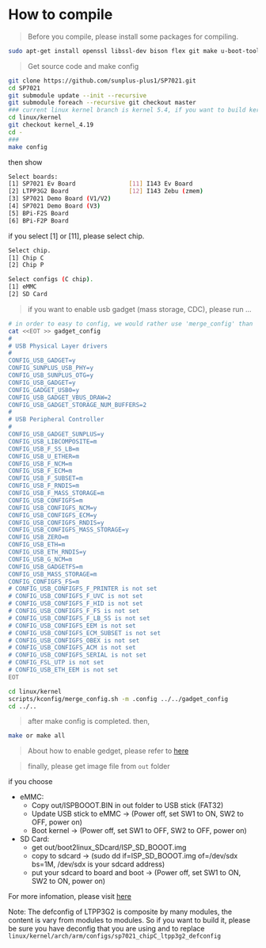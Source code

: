 # How to compile 
>Before you compile, please install some packages for compiling.
```bash
sudo apt-get install openssl libssl-dev bison flex git make u-boot-tools
```
>Get source code and make config
```bash
git clone https://github.com/sunplus-plus1/SP7021.git
cd SP7021
git submodule update --init --recursive
git submodule foreach --recursive git checkout master
### current linux kernel branch is kernel 5.4, if you want to build kernel 4.19, please
cd linux/kernel 
git checkout kernel_4.19
cd -
###
make config
```
then show
```bash
Select boards:
[1] SP7021 Ev Board               [11] I143 Ev Board
[2] LTPP3G2 Board                 [12] I143 Zebu (zmem)
[3] SP7021 Demo Board (V1/V2)
[4] SP7021 Demo Board (V3)
[5] BPi-F2S Board
[6] BPi-F2P Board
```
if you select [1] or [11], please select chip.
```bash
Select chip.
[1] Chip C
[2] Chip P
```
```bash
Select configs (C chip).
[1] eMMC
[2] SD Card
```
>if you want to enable usb gadget (mass storage, CDC), please run ...
```bash
# in order to easy to config, we would rather use 'merge_config' than 'make menuconfig'
cat <<EOT >> gadget_config
#
# USB Physical Layer drivers
#
CONFIG_USB_GADGET=y
CONFIG_SUNPLUS_USB_PHY=y
CONFIG_USB_SUNPLUS_OTG=y
CONFIG_USB_GADGET=y
CONFIG_GADGET_USB0=y
CONFIG_USB_GADGET_VBUS_DRAW=2
CONFIG_USB_GADGET_STORAGE_NUM_BUFFERS=2
#
# USB Peripheral Controller
#
CONFIG_USB_GADGET_SUNPLUS=y
CONFIG_USB_LIBCOMPOSITE=m
CONFIG_USB_F_SS_LB=m
CONFIG_USB_U_ETHER=m
CONFIG_USB_F_NCM=m
CONFIG_USB_F_ECM=m
CONFIG_USB_F_SUBSET=m
CONFIG_USB_F_RNDIS=m
CONFIG_USB_F_MASS_STORAGE=m
CONFIG_USB_CONFIGFS=m
CONFIG_USB_CONFIGFS_NCM=y
CONFIG_USB_CONFIGFS_ECM=y
CONFIG_USB_CONFIGFS_RNDIS=y
CONFIG_USB_CONFIGFS_MASS_STORAGE=y
CONFIG_USB_ZERO=m
CONFIG_USB_ETH=m
CONFIG_USB_ETH_RNDIS=y
CONFIG_USB_G_NCM=m
CONFIG_USB_GADGETFS=m
CONFIG_USB_MASS_STORAGE=m
CONFIG_CONFIGFS_FS=m
# CONFIG_USB_CONFIGFS_F_PRINTER is not set
# CONFIG_USB_CONFIGFS_F_UVC is not set
# CONFIG_USB_CONFIGFS_F_HID is not set
# CONFIG_USB_CONFIGFS_F_FS is not set
# CONFIG_USB_CONFIGFS_F_LB_SS is not set
# CONFIG_USB_CONFIGFS_EEM is not set
# CONFIG_USB_CONFIGFS_ECM_SUBSET is not set
# CONFIG_USB_CONFIGFS_OBEX is not set
# CONFIG_USB_CONFIGFS_ACM is not set
# CONFIG_USB_CONFIGFS_SERIAL is not set
# CONFIG_FSL_UTP is not set
# CONFIG_USB_ETH_EEM is not set
EOT

cd linux/kernel
scripts/kconfig/merge_config.sh -m .config ../../gadget_config
cd ../..
```
>after make config is completed. then,
```bash
make or make all
```
>About how to enable gedget, please refer to [here](https://github.com/sunplus-plus1/usb_gadget)

>finally, please get image file from `out` folder 

if you choose
* eMMC:
  * Copy out/ISPBOOOT.BIN in out folder to USB stick (FAT32)
  * Update USB stick to eMMC -> (Power off, set SW1 to ON, SW2 to OFF, power on)
  * Boot kernel -> (Power off, set SW1 to OFF, SW2 to OFF, power on)
* SD Card:
  * get out/boot2linux_SDcard/ISP_SD_BOOOT.img
  * copy to sdcard -> (sudo dd if=ISP_SD_BOOOT.img of=/dev/sdx bs=1M, /dev/sdx is your sdcard address)
  * put your sdcard to board and boot -> (Power off, set SW1 to ON, SW2 to ON, power on)

For more infomation, please visit [here](https://sunplus-tibbo.atlassian.net/wiki/spaces/doc/pages/375783435/SP7021+Application+Note)

Note:
The defconfig of LTPP3G2 is composite by many modules, the content is vary from modules to modules. So if you want to build it,  please be sure you have deconfig that you are using and to replace `linux/kernel/arch/arm/configs/sp7021_chipC_ltpp3g2_defconfig`


